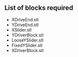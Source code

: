 ## List of blocks required

* XDriveEnd.stl
* YDriveEnd.stl
* XSlider.stl
* YDriverBlock.stl
* LooseYSlider.stl
* FixedYSlider.stl
* XDriverBlock.stl

